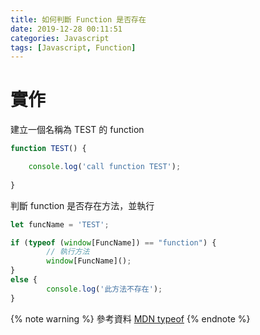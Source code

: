 ```yaml
---
title: 如何判斷 Function 是否存在
date: 2019-12-28 00:11:51
categories: Javascript
tags: [Javascript, Function]
---
```


# 實作
建立一個名稱為 TEST 的 function

```javascript
function TEST() {

    console.log('call function TEST');
    
}
```

<!--more-->

判斷 function 是否存在方法，並執行

```javascript
let funcName = 'TEST';

if (typeof (window[FuncName]) == "function") {
        // 執行方法
        window[FuncName]();
} 
else {
        console.log('此方法不存在');
}  
```

{% note warning %}
參考資料
[MDN typeof](https://developer.mozilla.org/en-US/docs/Web/JavaScript/Reference/Operators/typeof)
{% endnote %}